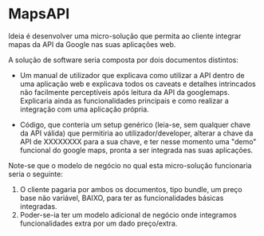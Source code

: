 # MapsAPI

Ideia é desenvolver uma micro-solução que permita ao cliente integrar mapas da API da Google nas suas aplicações web.

A solução de software seria composta por dois documentos distintos:

  - Um manual de utilizador que explicava como utilizar a API dentro de uma aplicação web e explicava todos os caveats e detalhes intrincados não facilmente perceptíveis após leitura da API da googlemaps. Explicaria ainda as funcionalidades principais e como realizar a integração com uma aplicação própria.
    
  - Código, que conteria um setup genérico (leia-se, sem qualquer chave da API válida) que permitiria ao utilizador/developer, alterar a chave da API de XXXXXXXX para a sua chave, e ter nesse momento uma "demo" funcional do google maps, pronta a ser integrada nas suas aplicações.
    
  Note-se que o modelo de negócio no qual esta micro-solução funcionaria seria o seguinte:
  
  1. O cliente pagaria por ambos os documentos, tipo bundle, um preço base não variável, BAIXO, para ter as funcionalidades básicas integradas.
  2. Poder-se-ia ter um modelo adicional de negócio onde integramos funcionalidades extra por um dado preço/extra.
